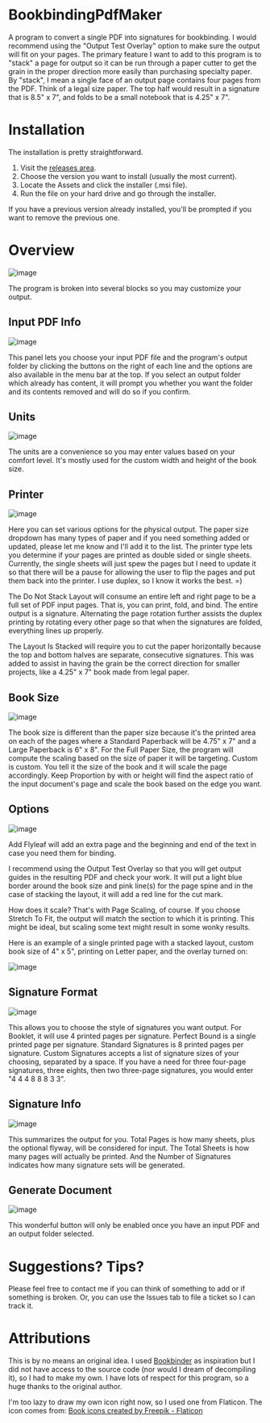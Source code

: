 # BookbindingPdfMaker
A program to convert a single PDF into signatures for bookbinding.  I would recommend using the "Output Test Overlay" option to make sure the output will fit on your pages.  The primary feature I want to add to this program is to "stack" a page for output so it can be run through a paper cutter to get the grain in the proper direction more easily than purchasing specialty paper.  By "stack", I mean a single face of an output page contains four pages from the PDF.  Think of a legal size paper.  The top half would result in a signature that is 8.5" x 7", and folds to be a small notebook that is 4.25" x 7".

# Installation
The installation is pretty straightforward.
1. Visit the <a href="https://github.com/ScottCoursey/BookbindingPdfMaker/releases">releases area</a>.
2. Choose the version you want to install (usually the most current).
3. Locate the Assets and click the installer (.msi file).
4. Run the file on your hard drive and go through the installer.

If you have a previous version already installed, you'll be prompted if you want to remove the previous one.

# Overview

![image](https://github.com/ScottCoursey/BookbindingPdfMaker/assets/48330690/105a6865-cc56-4751-9eb3-460ee55b63ed)

The program is broken into several blocks so you may customize your output.

## Input PDF Info

![image](https://github.com/ScottCoursey/BookbindingPdfMaker/assets/48330690/f69a5659-3d26-46f7-a9df-de18a016152c)

This panel lets you choose your input PDF file and the program's output folder by clicking the buttons on the right of each line and the options are also available in the menu bar at the top.  If you select an output folder which already has content, it will prompt you whether you want the folder and its contents removed and will do so if you confirm.

## Units

![image](https://github.com/ScottCoursey/BookbindingPdfMaker/assets/48330690/eaba86e9-31c2-45dc-a4af-3d7aa24172fb)

The units are a convenience so you may enter values based on your comfort level.  It's mostly used for the custom width and height of the book size.

## Printer

![image](https://github.com/ScottCoursey/BookbindingPdfMaker/assets/48330690/d62720cb-f236-41cf-94ea-d4b9262da6ce)

Here you can set various options for the physical output.  The paper size dropdown has many types of paper and if you need something added or updated, please let me know and I'll add it to the list.  The printer type lets you determine if your pages are printed as double sided or single sheets.  Currently, the single sheets will just spew the pages but I need to update it so that there will be a pause for allowing the user to flip the pages and put them back into the printer.  I use duplex, so I know it works the best.  =)

The Do Not Stack Layout will consume an entire left and right page to be a full set of PDF input pages.  That is, you can print, fold, and bind.  The entire output is a signature.  Alternating the page rotation further assists the duplex printing by rotating every other page so that when the signatures are folded, everything lines up properly.

The Layout Is Stacked will require you to cut the paper horizontally because the top and bottom halves are separate, consecutive signatures.  This was added to assist in having the grain be the correct direction for smaller projects, like a 4.25" x 7" book made from legal paper.

## Book Size

![image](https://github.com/ScottCoursey/BookbindingPdfMaker/assets/48330690/3004c006-97a2-4ec4-8a9f-3140e713c9d3)

The book size is different than the paper size because it's the printed area on each of the pages where a Standard Paperback will be 4.75" x 7" and a Large Paperback is 6" x 8".  For the Full Paper Size, the program will compute the scaling based on the size of paper it will be targeting.  Custom is custom.  You tell it the size of the book and it will scale the page accordingly.  Keep Proportion by with or height will find the aspect ratio of the input document's page and scale the book based on the edge you want.

## Options

![image](https://github.com/ScottCoursey/BookbindingPdfMaker/assets/48330690/d28b1b39-372f-4cd3-8ff9-edd78f136406)

Add Flyleaf will add an extra page and the beginning and end of the text in case you need them for binding.

I recommend using the Output Test Overlay so that you will get output guides in the resulting PDF and check your work.  It will put a light blue border around the book size and pink line(s) for the page spine and in the case of stacking the layout, it will add a red line for the cut mark.

How does it scale?  That's with Page Scaling, of course.  If you choose Stretch To Fit, the output will match the section to which it is printing.  This might be ideal, but scaling some text might result in some wonky results.  

Here is an example of a single printed page with a stacked layout, custom book size of 4" x 5", printing on Letter paper, and the overlay turned on:

![image](https://github.com/ScottCoursey/BookbindingPdfMaker/assets/48330690/835dc57d-a424-4a05-b656-05d6a391b0ea)

## Signature Format

![image](https://github.com/ScottCoursey/BookbindingPdfMaker/assets/48330690/a0eaf175-238c-4c61-82d2-82f790eea94b)

This allows you to choose the style of signatures you want output.  For Booklet, it will use 4 printed pages per signature.  Perfect Bound is a single printed page per signature.  Standard Signatures is 8 printed pages per signature.  Custom Signatures accepts a list of signature sizes of your choosing, separated by a space.  If you have a need for three four-page signatures, three eights, then two three-page signatures, you would enter "4 4 4 8 8 8 3 3".

## Signature Info

![image](https://github.com/ScottCoursey/BookbindingPdfMaker/assets/48330690/dcd3721c-8f6c-4cc0-a7d6-1c7e124b0bf5)

This summarizes the output for you.  Total Pages is how many sheets, plus the optional flyway, will be considered for input.  The Total Sheets is how many pages will actually be printed.  And the Number of Signatures indicates how many signature sets will be generated.

## Generate Document

![image](https://github.com/ScottCoursey/BookbindingPdfMaker/assets/48330690/b6ee841f-0b23-4941-9466-bca6c64380a3)

This wonderful button will only be enabled once you have an input PDF and an output folder selected.

# Suggestions?  Tips?
Please feel free to contact me if you can think of something to add or if something is broken.  Or, you can use the Issues tab to file a ticket so I can track it.

# Attributions
This is by no means an original idea.  I used <a href="http://www.quantumelephant.co.uk/bookbinder/bookbinder.html">Bookbinder</a> as inspiration but I did not have access to the source code (nor would I dream of decompiling it), so I had to make my own.  I have lots of respect for this program, so a huge thanks to the original author.

I'm too lazy to draw my own icon right now, so I used one from Flaticon.  The icon comes from: <a href="https://www.flaticon.com/free-icons/book" title="book icons">Book icons created by Freepik - Flaticon</a>
